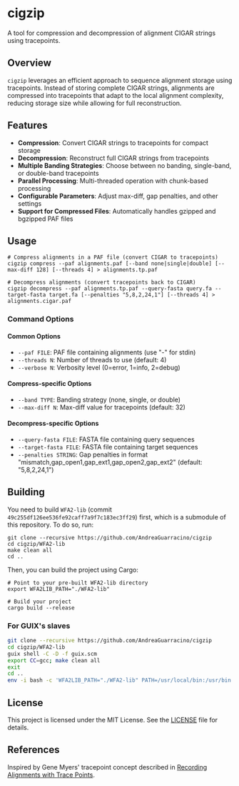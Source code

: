 # cigzip

A tool for compression and decompression of alignment CIGAR strings using tracepoints.

## Overview

`cigzip` leverages an efficient approach to sequence alignment storage using tracepoints. Instead of storing complete CIGAR strings, alignments are compressed into tracepoints that adapt to the local alignment complexity, reducing storage size while allowing for full reconstruction.

## Features

- **Compression**: Convert CIGAR strings to tracepoints for compact storage
- **Decompression**: Reconstruct full CIGAR strings from tracepoints
- **Multiple Banding Strategies**: Choose between no banding, single-band, or double-band tracepoints
- **Parallel Processing**: Multi-threaded operation with chunk-based processing
- **Configurable Parameters**: Adjust max-diff, gap penalties, and other settings
- **Support for Compressed Files**: Automatically handles gzipped and bgzipped PAF files

## Usage

```shell
# Compress alignments in a PAF file (convert CIGAR to tracepoints)
cigzip compress --paf alignments.paf [--band none|single|double] [--max-diff 128] [--threads 4] > alignments.tp.paf

# Decompress alignments (convert tracepoints back to CIGAR)
cigzip decompress --paf alignments.tp.paf --query-fasta query.fa --target-fasta target.fa [--penalties "5,8,2,24,1"] [--threads 4] > alignments.cigar.paf
```

### Command Options

#### Common Options
- `--paf FILE`: PAF file containing alignments (use "-" for stdin)
- `--threads N`: Number of threads to use (default: 4)
- `--verbose N`: Verbosity level (0=error, 1=info, 2=debug)

#### Compress-specific Options
- `--band TYPE`: Banding strategy (none, single, or double)
- `--max-diff N`: Max-diff value for tracepoints (default: 32)

#### Decompress-specific Options
- `--query-fasta FILE`: FASTA file containing query sequences
- `--target-fasta FILE`: FASTA file containing target sequences
- `--penalties STRING`: Gap penalties in format "mismatch,gap_open1,gap_ext1,gap_open2,gap_ext2" (default: "5,8,2,24,1")

## Building

You need to build `WFA2-lib` (commit `49c255df126ee536fe92caff7a9f7c183ec3ff29`) first, which is a submodule of this repository. To do so, run:

```shell
git clone --recursive https://github.com/AndreaGuarracino/cigzip
cd cigzip/WFA2-lib
make clean all
cd ..
```

Then, you can build the project using Cargo:

```shell
# Point to your pre-built WFA2-lib directory
export WFA2LIB_PATH="./WFA2-lib"

# Build your project
cargo build --release
```

### For GUIX's slaves

```bash
git clone --recursive https://github.com/AndreaGuarracino/cigzip
cd cigzip/WFA2-lib
guix shell -C -D -f guix.scm
export CC=gcc; make clean all
exit
cd ..
env -i bash -c 'WFA2LIB_PATH="./WFA2-lib" PATH=/usr/local/bin:/usr/bin:/bin ~/.cargo/bin/cargo build --release'
```

## License

This project is licensed under the MIT License. See the [LICENSE](LICENSE) file for details.

## References
Inspired by Gene Myers' tracepoint concept described in [Recording Alignments with Trace Points](https://dazzlerblog.wordpress.com/2015/11/05/trace-points/).